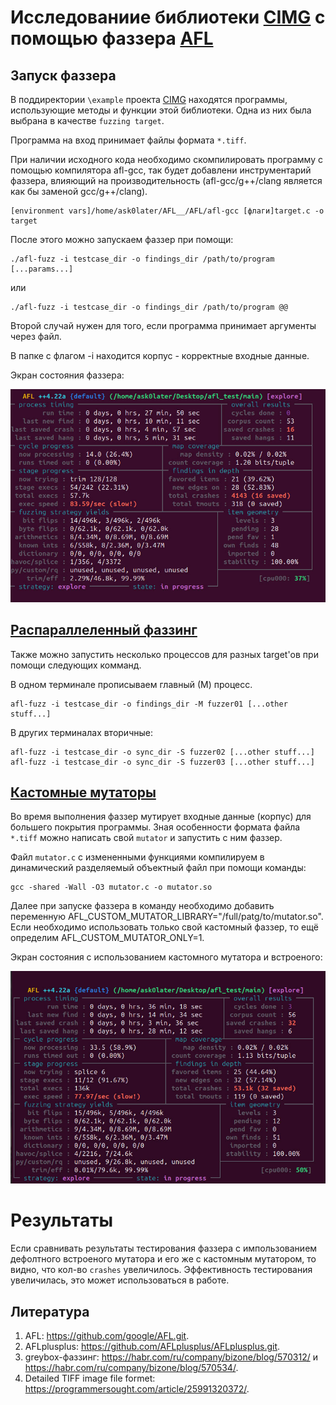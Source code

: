 # Исследованиие библиотеки [CIMG](https://github.com/GreycLab/CImg) с помощью фаззера [AFL](https://github.com/google/AFL)

## Запуск фаззера

В поддиректории `\example` проекта [CIMG](https://github.com/GreycLab/CImg) находятся программы, использующие методы и функции этой библиотеки. Одна из них была выбрана в качестве `fuzzing target`.

Программа на вход принимает файлы формата `*.tiff`. 


При наличии исходного кода необходимо скомпилировать программу с помощью компилятора afl-gcc, так будет добавлени инструментарий фаззера, влияющий на производительность (afl-gcc/g++/clang является как бы заменой gcc/g++/clang).

~~~
[environment vars]/home/ask0later/AFL__/AFL/afl-gcc [флаги]target.c -o target 
~~~

После этого можно запускаем фаззер при помощи:
```
./afl-fuzz -i testcase_dir -o findings_dir /path/to/program [...params...]
```
или
```
./afl-fuzz -i testcase_dir -o findings_dir /path/to/program @@
```

Второй случай нужен для того, если программа принимает аргументы через файл.

В папке с флагом -i находится корпус - корректные входные данные.

Экран состояния фаззера:

![fuzzer](/img_for_README/fuzzer.jpg)

## [Распараллеленный фаззинг](https://github.com/google/AFL/blob/master/docs/parallel_fuzzing.txt)

Также можно запустить несколько процессов для разных target'ов при помощи следующих комманд.

В одном терминале прописываем главный (М) процесс.
```
afl-fuzz -i testcase_dir -o findings_dir -M fuzzer01 [...other stuff...]
```
В других терминалах вторичные:

```
afl-fuzz -i testcase_dir -o sync_dir -S fuzzer02 [...other stuff...]
afl-fuzz -i testcase_dir -o sync_dir -S fuzzer03 [...other stuff...]
```

## [Кастомные мутаторы](https://github.com/AFLplusplus/AFLplusplus/tree/stable/custom_mutators)

Во время выполнения фаззер мутирует входные данные (корпус) для большего покрытия программы. Зная особенности формата файла `*.tiff` можно написать свой ``mutator`` и запустить с ним фаззер.

Файл `mutator.с` с измененными функциями компилируем в динамический разделяемый объектный файл при помощи команды:
```
gcc -shared -Wall -O3 mutator.c -o mutator.so
```
Далее при запуске фаззера в команду необходимо добавить переменную AFL_CUSTOM_MUTATOR_LIBRARY="/full/patg/to/mutator.so". Если необходимо использовать только свой кастомный фаззер, то ещё определим AFL_CUSTOM_MUTATOR_ONLY=1.


Экран состояния с использованием кастомного мутатора и встроеного:

![cust_internal](/img_for_README/cast_plus_internal.jpg)

# Результаты
Если сравнивать результаты тестирования фаззера с импользованием дефолтного встроеного мутатора и его же с кастомным мутатором, то видно, что кол-во `crashes` увеличилось. Эффективность тестирования увеличилась, это может использоваться в работе.




## Литература
1. AFL: https://github.com/google/AFL.git.
2. AFLplusplus: https://github.com/AFLplusplus/AFLplusplus.git.
3. greybox-фаззинг: https://habr.com/ru/company/bizone/blog/570312/ и https://habr.com/ru/company/bizone/blog/570534/.
4. Detailed TIFF image file formet: https://programmersought.com/article/25991320372/.
